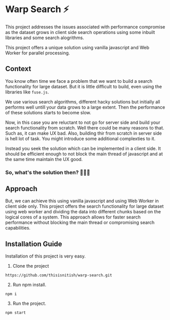 # Warp Search ⚡️

This project addresses the issues associated with performance compromise as the dataset grows in client side search operations using some inbuilt libraries and some search alogrithms.

This project offers a unique solution using vanilla javascript and Web Worker for parallel processing.

## Context

You know often time we face a problem that we want to build a search functionality for large dataset. But it is little difficult to build, even using the libraries like `fuse.js`.

We use various search algorithms, different hacky solutions but initially all performs well untill your data grows to a large extent. Then the performance of these solutions starts to become slow.

Now, in this case you are reluctant to not go for server side and build your search functionality from scratch. Well there could be many reasons to that. Such as, it can make UX bad. Also, building thir from scratch in server side is hell lot of task. You might introduce some additional complexties to it.

Instead you seek the solution which can be implemented in a client side. It should be efficient enough to not block the main thread of javascript and at the same time maintain the UX good.

### So, what's the solution then? 🤷🏻‍♂️

## Approach

But, we can achieve this using vanilla javascript and using Web Worker in client side only. This project offers the search functionality for large dataset using web worker and dividing the data into different chunks based on the logical cores of a system.
This approach allows for faster search performance without blocking the main thread or compromising search capabilities.

## Installation Guide

Installation of this project is very easy.

1. Clone the project

```
https://github.com/thisisnitish/warp-search.git
```

2. Run npm install.

```
npm i
```

3. Run the project.

```
npm start
```
